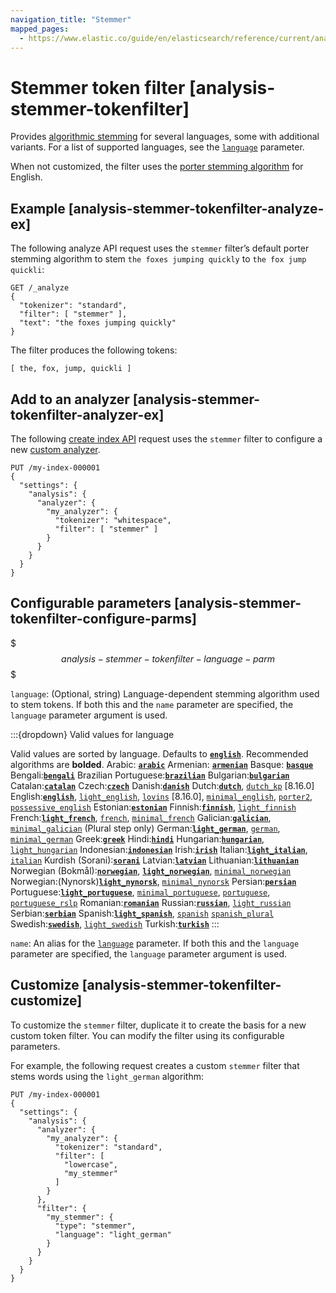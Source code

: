 ```yaml
---
navigation_title: "Stemmer"
mapped_pages:
  - https://www.elastic.co/guide/en/elasticsearch/reference/current/analysis-stemmer-tokenfilter.html
---
```


# Stemmer token filter [analysis-stemmer-tokenfilter]


Provides [algorithmic stemming](docs-content://manage-data/data-store/text-analysis/stemming.md#algorithmic-stemmers) for several languages, some with additional variants. For a list of supported languages, see the [`language`](#analysis-stemmer-tokenfilter-language-parm) parameter.

When not customized, the filter uses the [porter stemming algorithm](https://snowballstem.org/algorithms/porter/stemmer.html) for English.

## Example [analysis-stemmer-tokenfilter-analyze-ex]

The following analyze API request uses the `stemmer` filter’s default porter stemming algorithm to stem `the foxes jumping quickly` to `the fox jump quickli`:

```console
GET /_analyze
{
  "tokenizer": "standard",
  "filter": [ "stemmer" ],
  "text": "the foxes jumping quickly"
}
```

The filter produces the following tokens:

```text
[ the, fox, jump, quickli ]
```


## Add to an analyzer [analysis-stemmer-tokenfilter-analyzer-ex]

The following [create index API](https://www.elastic.co/docs/api/doc/elasticsearch/operation/operation-indices-create) request uses the `stemmer` filter to configure a new [custom analyzer](docs-content://manage-data/data-store/text-analysis/create-custom-analyzer.md).

```console
PUT /my-index-000001
{
  "settings": {
    "analysis": {
      "analyzer": {
        "my_analyzer": {
          "tokenizer": "whitespace",
          "filter": [ "stemmer" ]
        }
      }
    }
  }
}
```


## Configurable parameters [analysis-stemmer-tokenfilter-configure-parms]

$$$analysis-stemmer-tokenfilter-language-parm$$$

`language`: (Optional, string) Language-dependent stemming algorithm used to stem tokens. If both this and the `name` parameter are specified, the `language` parameter argument is used.

:::{dropdown} Valid values for language

Valid values are sorted by language. Defaults to [**`english`**](https://snowballstem.org/algorithms/porter/stemmer.html). Recommended algorithms are **bolded**.
Arabic: [**`arabic`**](https://lucene.apache.org/core/10_0_0/analysis/common/org/apache/lucene/analysis/ar/ArabicStemmer.md)
Armenian: [**`armenian`**](https://snowballstem.org/algorithms/armenian/stemmer.md)
Basque: [**`basque`**](https://snowballstem.org/algorithms/basque/stemmer.md)
Bengali:[**`bengali`**](https://www.tandfonline.com/doi/abs/10.1080/02564602.1993.11437284)
Brazilian Portuguese:[**`brazilian`**](https://lucene.apache.org/core/10_0_0/analysis/common/org/apache/lucene/analysis/br/BrazilianStemmer.md)
Bulgarian:[**`bulgarian`**](http://members.unine.ch/jacques.savoy/Papers/BUIR.pdf)
Catalan:[**`catalan`**](https://snowballstem.org/algorithms/catalan/stemmer.md)
Czech:[**`czech`**](https://dl.acm.org/doi/10.1016/j.ipm.2009.06.001)
Danish:[**`danish`**](https://snowballstem.org/algorithms/danish/stemmer.md)
Dutch:[**`dutch`**](https://snowballstem.org/algorithms/dutch/stemmer.md), [`dutch_kp`](https://snowballstem.org/algorithms/kraaij_pohlmann/stemmer.md) [8.16.0]
English:[**`english`**](https://snowballstem.org/algorithms/porter/stemmer.html), [`light_english`](https://ciir.cs.umass.edu/pubfiles/ir-35.pdf), [`lovins`](https://snowballstem.org/algorithms/lovins/stemmer.md) [8.16.0], [`minimal_english`](https://www.researchgate.net/publication/220433848_How_effective_is_suffixing), [`porter2`](https://snowballstem.org/algorithms/english/stemmer.html), [`possessive_english`](https://lucene.apache.org/core/10_0_0/analysis/common/org/apache/lucene/analysis/en/EnglishPossessiveFilter.html)
Estonian:[**`estonian`**](https://lucene.apache.org/core/10_0_0/analyzers-common/org/tartarus/snowball/ext/EstonianStemmer.md)
Finnish:[**`finnish`**](https://snowballstem.org/algorithms/finnish/stemmer.html), [`light_finnish`](http://clef.isti.cnr.it/2003/WN_web/22.pdf)
French:[**`light_french`**](https://dl.acm.org/citation.cfm?id=1141523), [`french`](https://snowballstem.org/algorithms/french/stemmer.html), [`minimal_french`](https://dl.acm.org/citation.cfm?id=318984)
Galician:[**`galician`**](http://bvg.udc.es/recursos_lingua/stemming.jsp), [`minimal_galician`](http://bvg.udc.es/recursos_lingua/stemming.jsp) (Plural step only)
German:[**`light_german`**](https://dl.acm.org/citation.cfm?id=1141523), [`german`](https://snowballstem.org/algorithms/german/stemmer.html), [`minimal_german`](http://members.unine.ch/jacques.savoy/clef/morpho.pdf)
Greek:[**`greek`**](https://sais.se/mthprize/2007/ntais2007.pdf)
Hindi:[**`hindi`**](http://computing.open.ac.uk/Sites/EACLSouthAsia/Papers/p6-Ramanathan.pdf)
Hungarian:[**`hungarian`**](https://snowballstem.org/algorithms/hungarian/stemmer.html), [`light_hungarian`](https://dl.acm.org/citation.cfm?id=1141523&dl=ACM&coll=DL&CFID=179095584&CFTOKEN=80067181)
Indonesian:[**`indonesian`**](http://www.illc.uva.nl/Publications/ResearchReports/MoL-2003-02.text.pdf)
Irish:[**`irish`**](https://snowballstem.org/otherapps/oregan/)
Italian:[**`light_italian`**](https://www.ercim.eu/publication/ws-proceedings/CLEF2/savoy.pdf), [`italian`](https://snowballstem.org/algorithms/italian/stemmer.html)
Kurdish (Sorani):[**`sorani`**](https://lucene.apache.org/core/10_0_0/analysis/common/org/apache/lucene/analysis/ckb/SoraniStemmer.md)
Latvian:[**`latvian`**](https://lucene.apache.org/core/10_0_0/analysis/common/org/apache/lucene/analysis/lv/LatvianStemmer.md)
Lithuanian:[**`lithuanian`**](https://svn.apache.org/viewvc/lucene/dev/branches/lucene_solr_5_3/lucene/analysis/common/src/java/org/apache/lucene/analysis/lt/stem_ISO_8859_1.sbl?view=markup)
Norwegian (Bokmål):[**`norwegian`**](https://snowballstem.org/algorithms/norwegian/stemmer.html), [**`light_norwegian`**](https://lucene.apache.org/core/10_0_0/analysis/common/org/apache/lucene/analysis/no/NorwegianLightStemmer.md), [`minimal_norwegian`](https://lucene.apache.org/core/10_0_0/analysis/common/org/apache/lucene/analysis/no/NorwegianMinimalStemmer.md)
Norwegian:(Nynorsk)[**`light_nynorsk`**](https://lucene.apache.org/core/10_0_0/analysis/common/org/apache/lucene/analysis/no/NorwegianLightStemmer.md), [`minimal_nynorsk`](https://lucene.apache.org/core/10_0_0/analysis/common/org/apache/lucene/analysis/no/NorwegianMinimalStemmer.md)
Persian:[**`persian`**](https://lucene.apache.org/core/10_0_0/analysis/common/org/apache/lucene/analysis/fa/PersianStemmer.md)
Portuguese:[**`light_portuguese`**](https://dl.acm.org/citation.cfm?id=1141523&dl=ACM&coll=DL&CFID=179095584&CFTOKEN=80067181), [`minimal_portuguese`](http://www.inf.ufrgs.br/~buriol/papers/Orengo_CLEF07.pdf), [`portuguese`](https://snowballstem.org/algorithms/portuguese/stemmer.html), [`portuguese_rslp`](https://www.inf.ufrgs.br/\~viviane/rslp/index.htm)
Romanian:[**`romanian`**](https://snowballstem.org/algorithms/romanian/stemmer.html)
Russian:[**`russian`**](https://snowballstem.org/algorithms/russian/stemmer.html), [`light_russian`](https://doc.rero.ch/lm.php?url=1000%2C43%2C4%2C20091209094227-CA%2FDolamic_Ljiljana_-_Indexing_and_Searching_Strategies_for_the_Russian_20091209.pdf)
Serbian:[**`serbian`**](https://snowballstem.org/algorithms/serbian/stemmer.html)
Spanish:[**`light_spanish`**](https://www.ercim.eu/publication/ws-proceedings/CLEF2/savoy.pdf), [`spanish`](https://snowballstem.org/algorithms/spanish/stemmer.html) [`spanish_plural`](https://www.wikilengua.org/index.php/Plural_(formaci%C3%B3n))
Swedish:[**`swedish`**](https://snowballstem.org/algorithms/swedish/stemmer.html), [`light_swedish`](http://clef.isti.cnr.it/2003/WN_web/22.pdf)
Turkish:[**`turkish`**](https://snowballstem.org/algorithms/turkish/stemmer.html)
:::

`name`: An alias for the [`language`](#analysis-stemmer-tokenfilter-language-parm) parameter. If both this and the `language` parameter are specified, the `language` parameter argument is used.


## Customize [analysis-stemmer-tokenfilter-customize]

To customize the `stemmer` filter, duplicate it to create the basis for a new custom token filter. You can modify the filter using its configurable parameters.

For example, the following request creates a custom `stemmer` filter that stems words using the `light_german` algorithm:

```console
PUT /my-index-000001
{
  "settings": {
    "analysis": {
      "analyzer": {
        "my_analyzer": {
          "tokenizer": "standard",
          "filter": [
            "lowercase",
            "my_stemmer"
          ]
        }
      },
      "filter": {
        "my_stemmer": {
          "type": "stemmer",
          "language": "light_german"
        }
      }
    }
  }
}
```


